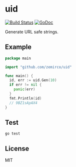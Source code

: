 
# uid

[![Build Status](https://travis-ci.org/zemirco/uid.svg)](https://travis-ci.org/zemirco/uid)
[![GoDoc](https://godoc.org/github.com/zemirco/uid?status.svg)](https://godoc.org/github.com/zemirco/uid)

Generate URL safe strings.

## Example

```go
package main

import "github.com/zemirco/uid"

func main() {
  id, err := uid.Gen(10)
  if err != nil {
    panic(err)
  }
  fmt.Println(id)
  // 9BZ1sApAX4
}
```

## Test

`go test`

## License

MIT
